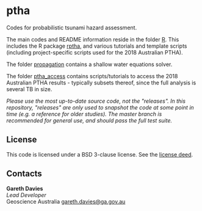 # ptha
Codes for probabilistic tsunami hazard assessment. 

The main codes and README information reside in the folder [R](R). This
includes the R package [rptha](R/rptha), and various tutorials and template
scripts (including project-specific scripts used for the 2018 Australian PTHA).

The folder [propagation](propagation) contains a shallow water equations solver.

The folder [ptha_access](ptha_access) contains scripts/tutorials to access the
2018 Australian PTHA results - typically subsets thereof, since the full
analysis is several TB in size.

*Please use the most up-to-date source code, not the "releases".  In this
repository, "releases" are only used to snapshot the code at some point in time
(e.g. a reference for older studies). The master branch is recommended for general
use, and should pass the full test suite.*


## License

This code is licensed under a BSD 3-clause license. See the [license deed](LICENSE).

## Contacts

**Gareth Davies**  
*Lead Developer*  
Geoscience Australia
<gareth.davies@ga.gov.au>
